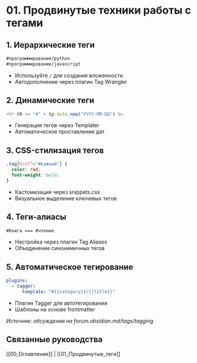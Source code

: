 # 01. Продвинутые техники работы с тегами

## 1. Иерархические теги
```markdown
#программирование/python 
#программирование/javascript
```
- Используйте `/` для создания вложенности
- Автодополнение через плагин Tag Wrangler

## 2. Динамические теги
```javascript
<%* tR += "#" + tp.date.now("YYYY-MM-DD") %> 
```
- Генерация тегов через Templater
- Автоматическое проставление дат

## 3. CSS-стилизация тегов
```css
.tag[href^="#важный"] {
  color: red;
  font-weight: bold;
}
```
- Кастомизация через snippets.css
- Визуальное выделение ключевых тегов

## 4. Теги-алиасы
```markdown
#Книга === #чтение 
```
- Настройка через плагин Tag Aliases
- Объединение синонимичных тегов

## 5. Автоматическое тегирование
```yaml
plugins:
  - tagger:
      template: "#{{category}}/{{title}}"
```
- Плагин Tagger для автотегирования
- Шаблоны на основе frontmatter

*Источник: обсуждения на forum.obsidian.md/tags/tagging*

## Связанные руководства
[[00_Оглавление]] | [[01_Продвинутые_теги]]
